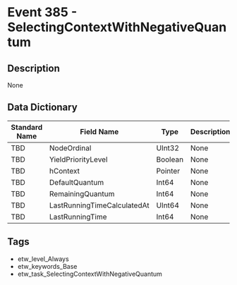 # Event 385 - SelectingContextWithNegativeQuantum

## Description
None

## Data Dictionary
|Standard Name|Field Name|Type|Description|Sample Value|
|---|---|---|---|---|
|TBD|NodeOrdinal|UInt32|None|`None`|
|TBD|YieldPriorityLevel|Boolean|None|`None`|
|TBD|hContext|Pointer|None|`None`|
|TBD|DefaultQuantum|Int64|None|`None`|
|TBD|RemainingQuantum|Int64|None|`None`|
|TBD|LastRunningTimeCalculatedAt|UInt64|None|`None`|
|TBD|LastRunningTime|Int64|None|`None`|

## Tags
* etw_level_Always
* etw_keywords_Base
* etw_task_SelectingContextWithNegativeQuantum
